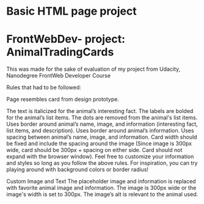 # Basic HTML page project
# FrontWebDev- project: AnimalTradingCards
This was made for the sake of evaluation of my project from Udacity, Nanodegree FrontWeb Developer Course

Rules that had to be followed: 

Page resembles card from design prototype.

The text is italicized for the animal’s interesting fact.
The labels are bolded for the animal’s list items.
The dots are removed from the animal's list items.
Uses border around animal’s name, image, and information (interesting fact, list items, and description).
Uses border around animal’s information.
Uses spacing between animal’s name, image, and information.
Card width should be fixed and include the spacing around the image (Since image is 300px wide, card should be 300px + spacing on either side. Card should not expand with the browser window).
Feel free to customize your information and styles so long as you follow the above rules. For inspiration, you can try playing around with background colors or border radius!

Custom Image and Text
The placeholder image and information is replaced with favorite animal image and information.
The image is 300px wide or the image's width is set to 300px.
The image’s alt is relevant to the animal used.
